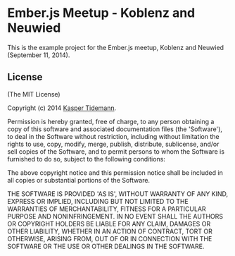 # Ember.js Meetup - Koblenz and Neuwied

This is the example project for the Ember.js meetup, Koblenz and Neuwied (September 11, 2014).

## License

(The MIT License)

Copyright (c) 2014 [Kasper Tidemann](http://github.com/KasperTidemann).

Permission is hereby granted, free of charge, to any person obtaining a copy of this software and associated documentation files (the 'Software'), to deal in the Software without restriction, including without limitation the rights to use, copy, modify, merge, publish, distribute, sublicense, and/or sell copies of the Software, and to permit persons to whom the Software is furnished to do so, subject to the following conditions:

The above copyright notice and this permission notice shall be included in all copies or substantial portions of the Software.

THE SOFTWARE IS PROVIDED 'AS IS', WITHOUT WARRANTY OF ANY KIND, EXPRESS OR IMPLIED, INCLUDING BUT NOT LIMITED TO THE WARRANTIES OF MERCHANTABILITY, FITNESS FOR A PARTICULAR PURPOSE AND NONINFRINGEMENT. IN NO EVENT SHALL THE AUTHORS OR COPYRIGHT HOLDERS BE LIABLE FOR ANY CLAIM, DAMAGES OR OTHER LIABILITY, WHETHER IN AN ACTION OF CONTRACT, TORT OR OTHERWISE, ARISING FROM, OUT OF OR IN CONNECTION WITH THE SOFTWARE OR THE USE OR OTHER DEALINGS IN THE SOFTWARE.
